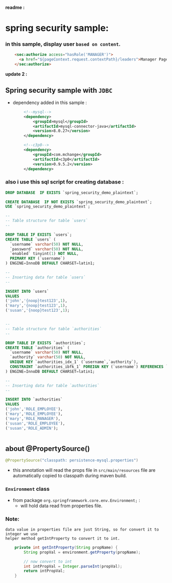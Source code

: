 **readme :**
# spring security sample:
### in this sample, display user `based on content`.

```html
    <sec:authorize access="hasRole('MANAGER')">
      <a href="${pageContext.request.contextPath}/leaders">Manager Page</a> (only for manager) <br>
    </sec:authorize>
```
**update 2 :**

## Spring security sample with `JDBC`

+ dependency added in this sample :

```xml
        <!--mysql-->
        <dependency>
            <groupId>mysql</groupId>
            <artifactId>mysql-connector-java</artifactId>
            <version>8.0.27</version>
        </dependency>

        <!--c3p0-->
        <dependency>
            <groupId>com.mchange</groupId>
            <artifactId>c3p0</artifactId>
            <version>0.9.5.2</version>
        </dependency>
```

### also i use this sql script for creating database :
```sql
DROP DATABASE  IF EXISTS `spring_security_demo_plaintext`;

CREATE DATABASE  IF NOT EXISTS `spring_security_demo_plaintext`;
USE `spring_security_demo_plaintext`;

--
-- Table structure for table `users`
--

DROP TABLE IF EXISTS `users`;
CREATE TABLE `users` (
  `username` varchar(50) NOT NULL,
  `password` varchar(50) NOT NULL,
  `enabled` tinyint(1) NOT NULL,
  PRIMARY KEY (`username`)
) ENGINE=InnoDB DEFAULT CHARSET=latin1;

--
-- Inserting data for table `users`
--

INSERT INTO `users` 
VALUES 
('john','{noop}test123',1),
('mary','{noop}test123',1),
('susan','{noop}test123',1);


--
-- Table structure for table `authorities`
--

DROP TABLE IF EXISTS `authorities`;
CREATE TABLE `authorities` (
  `username` varchar(50) NOT NULL,
  `authority` varchar(50) NOT NULL,
  UNIQUE KEY `authorities_idx_1` (`username`,`authority`),
  CONSTRAINT `authorities_ibfk_1` FOREIGN KEY (`username`) REFERENCES `users` (`username`)
) ENGINE=InnoDB DEFAULT CHARSET=latin1;

--
-- Inserting data for table `authorities`
--

INSERT INTO `authorities` 
VALUES 
('john','ROLE_EMPLOYEE'),
('mary','ROLE_EMPLOYEE'),
('mary','ROLE_MANAGER'),
('susan','ROLE_EMPLOYEE'),
('susan','ROLE_ADMIN');



```
## about @PropertySource()

```java
@PropertySource("classpath: persistence-mysql.properties")
```
+ this annotation will read the props file in `src/main/resources` file are automatically
copied to classpath during maven build.

### `Environment` class 
+ from package `org.springframework.core.env.Environment;`  :
  + will hold data read from properties file.


### Note:
```text
data value in properties file are just String, so for convert it to integer we use 
helper method getIntProperty to convert it to int.
```
```java
    private int getIntProperty(String propName) {
        String propVal = environment.getProperty(propName);

        // now convert to int
        int intPropVal = Integer.parseInt(propVal);
        return intPropVal;
    }

```
